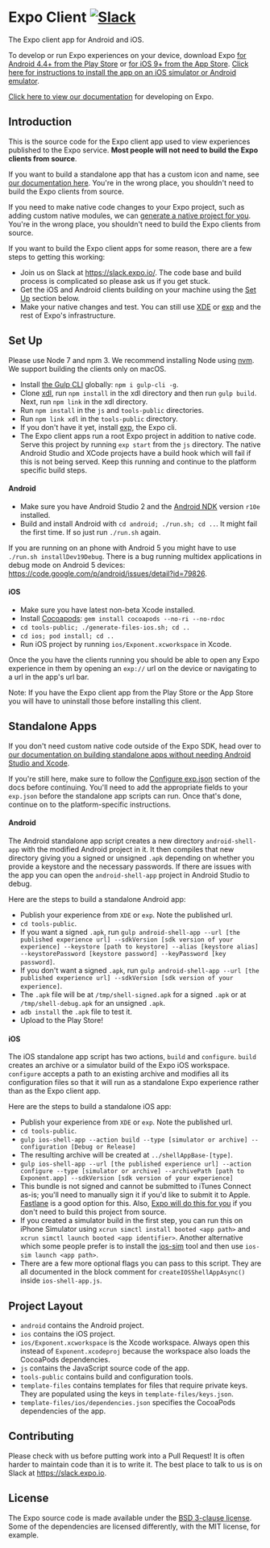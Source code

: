 # Expo Client [![Slack](https://slack.expo.io/badge.svg)](https://slack.expo.io)

The Expo client app for Android and iOS.

To develop or run Expo experiences on your device, download Expo [for Android 4.4+ from the Play Store](https://play.google.com/store/apps/details?id=host.exp.exponent) or [for iOS 9+ from the App Store](https://itunes.com/apps/exponent). [Click here for instructions to install the app on an iOS simulator or Android emulator](https://docs.expo.io/versions/latest/introduction/installation.html).

[Click here to view our documentation](https://docs.expo.io) for developing on Expo.

## Introduction

This is the source code for the Expo client app used to view experiences published to the Expo service. **Most people will not need to build the Expo clients from source**.

If you want to build a standalone app that has a custom icon and name, see [our documentation here](https://docs.expo.io/versions/latest/guides/building-standalone-apps.html). You're in the wrong place, you shouldn't need to build the Expo clients from source.

If you need to make native code changes to your Expo project, such as adding custom native modules, we can [generate a native project for you](https://docs.expo.io/versions/latest/guides/changing-native-code.html). You're in the wrong place, you shouldn't need to build the Expo clients from source.

If you want to build the Expo client apps for some reason, there are a few steps to getting this working:
- Join us on Slack at https://slack.expo.io/. The code base and build process is complicated so please ask us if you get stuck.
- Get the iOS and Android clients building on your machine using the [Set Up](#set-up) section below.
- Make your native changes and test. You can still use [XDE](https://github.com/exponent/xde) or [exp](https://github.com/exponent/exp) and the rest of Expo's infrastructure.

## Set Up

Please use Node 7 and npm 3. We recommend installing Node using [nvm](https://github.com/creationix/nvm). We support building the clients only on macOS.

- Install [the Gulp CLI](http://gulpjs.com/) globally: `npm i gulp-cli -g`.
- Clone [xdl](https://github.com/expo/xdl), run `npm install` in the xdl directory and then run
`gulp build`. Next, run `npm link` in the xdl directory.
- Run `npm install` in the `js` and `tools-public` directories.
- Run `npm link xdl` in the `tools-public` directory.
- If you don't have it yet, install [exp](https://github.com/exponent/exp), the Expo cli.
- The Expo client apps run a root Expo project in addition to native
code. Serve this project by running `exp start` from the `js` directory.
The native Android Studio and XCode projects have a build hook which
will fail if this is not being served. Keep this running and continue to
the platform specific build steps.

#### Android
- Make sure you have Android Studio 2 and the [Android NDK](https://facebook.github.io/react-native/docs/android-building-from-source.html#download-links-for-android-ndk) version `r10e` installed.
- Build and install Android with `cd android; ./run.sh; cd ..`. It might fail the first time. If so just run `./run.sh` again.

If you are running on an phone with Android 5 you might have to use `./run.sh installDev19Debug`. There is a bug running multidex applications in debug mode on Android 5 devices: https://code.google.com/p/android/issues/detail?id=79826.

#### iOS
- Make sure you have latest non-beta Xcode installed.
- Install [Cocoapods](https://cocoapods.org/): `gem install cocoapods --no-ri --no-rdoc`
- `cd tools-public; ./generate-files-ios.sh; cd ..`
- `cd ios; pod install; cd ..`
- Run iOS project by running `ios/Exponent.xcworkspace` in Xcode.

Once the you have the clients running you should be able to open any Expo experience in them by opening an `exp://` url on the device or navigating to a url in the app's url bar.

Note: If you have the Expo client app from the Play Store or the App Store you will have to uninstall those before installing this client.

## Standalone Apps

If you don't need custom native code outside of the Expo SDK, head over to [our documentation on building standalone apps without needing Android Studio and Xcode](https://docs.expo.io/versions/latest/guides/building-standalone-apps.html).

If you're still here, make sure to follow the [Configure exp.json](https://docs.expo.io/versions/latest/guides/building-standalone-apps.html#configure-exp-json) section of the docs before continuing. You'll need to add the appropriate fields to your `exp.json` before the standalone app scripts can run. Once that's done, continue on to the platform-specific instructions.

#### Android
The Android standalone app script creates a new directory `android-shell-app` with the modified Android project in it. It then compiles that new directory giving you a signed or unsigned `.apk` depending on whether you provide a keystore and the necessary passwords. If there are issues with the app you can open the `android-shell-app` project in Android Studio to debug.

Here are the steps to build a standalone Android app:
- Publish your experience from `XDE` or `exp`. Note the published url.
- `cd tools-public`.
- If you want a signed `.apk`, run `gulp android-shell-app --url [the published experience url] --sdkVersion [sdk version of your experience] --keystore [path to keystore] --alias [keystore alias] --keystorePassword [keystore password] --keyPassword [key password]`.
- If you don't want a signed `.apk`, run `gulp android-shell-app --url [the published experience url] --sdkVersion [sdk version of your experience]`.
- The `.apk` file will be at `/tmp/shell-signed.apk` for a signed `.apk` or at `/tmp/shell-debug.apk` for an unsigned `.apk`.
- `adb install` the `.apk` file to test it.
- Upload to the Play Store!

#### iOS
The iOS standalone app script has two actions, `build` and `configure`. `build` creates an archive or a simulator build of the Expo iOS workspace. `configure` accepts a path to an existing archive and modifies all its configuration files so that it will run as a standalone Expo experience rather than as the Expo client app.

Here are the steps to build a standalone iOS app:
- Publish your experience from `XDE` or `exp`. Note the published url.
- `cd tools-public`.
- `gulp ios-shell-app --action build --type [simulator or archive] --configuration [Debug or Release]`
- The resulting archive will be created at `../shellAppBase-[type]`.
- `gulp ios-shell-app --url [the published experience url] --action configure --type [simulator or archive] --archivePath [path to Exponent.app] --sdkVersion [sdk version of your experience]`
- This bundle is not signed and cannot be submitted to iTunes Connect as-is; you'll need to manually sign it if you'd like to submit it to Apple. [Fastlane](https://fastlane.tools/) is a good option for this. Also, [Expo will do this for you](https://docs.expo.io/versions/latest/guides/building-standalone-apps.html) if you don't need to build this project from source.
- If you created a simulator build in the first step, you can run this on iPhone Simulator using `xcrun simctl install booted <app path>` and `xcrun simctl launch booted <app identifier>`. Another alternative which some people prefer is to install the [ios-sim](https://github.com/phonegap/ios-sim) tool and then use `ios-sim launch <app path>`.
- There are a few more optional flags you can pass to this script. They are all documented in the block comment for `createIOSShellAppAsync()` inside `ios-shell-app.js`.

## Project Layout

- `android` contains the Android project.
- `ios` contains the iOS project.
- `ios/Exponent.xcworkspace` is the Xcode workspace. Always open this instead of `Exponent.xcodeproj` because the workspace also loads the CocoaPods dependencies.
- `js` contains the JavaScript source code of the app.
- `tools-public` contains build and configuration tools.
- `template-files` contains templates for files that require private keys. They are populated using the keys in `template-files/keys.json`.
- `template-files/ios/dependencies.json` specifies the CocoaPods dependencies of the app.

## Contributing
Please check with us before putting work into a Pull Request! It is often harder to maintain code than it is to write it. The best place to talk to us is on Slack at https://slack.expo.io.

## License
The Expo source code is made available under the [BSD 3-clause license](LICENSE). Some of the dependencies are licensed differently, with the MIT license, for example.
